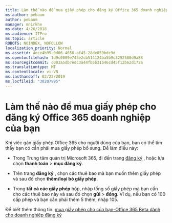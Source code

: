 ```yaml
---
title: Làm thế nào để mua giấy phép cho đăng ký Office 365 doanh nghiệp của bạn
ms.author: pebaum
author: pebaum
manager: mnirkhe
ms.date: 4/26/2018
ms.audience: ITPro
ms.topic: article
ROBOTS: NOINDEX, NOFOLLOW
localization_priority: Normal
ms.assetid: 4ece4b95-0d06-4658-af45-28de859bdc9d
ms.openlocfilehash: 1d9c0009e743e2cb514124ba5b9c3292580d9a88
ms.sourcegitcommit: c003a5db7edc3a44fb5b31b46cd45f12b62d172a
ms.translationtype: MT
ms.contentlocale: vi-VN
ms.lasthandoff: 02/22/2019
ms.locfileid: "30207995"
---
```

# <a name="how-to-buy-licenses-for-your-office-365-business-subscription"></a>Làm thế nào để mua giấy phép cho đăng ký Office 365 doanh nghiệp của bạn

Khi việc gán giấy phép Office 365 cho người dùng của bạn, bạn có thể tìm thấy bạn có cần phải mua giấy phép bổ sung. Để làm điều này:
  
- Trong Trung tâm quản trị Microsoft 365, đi đến trang [đăng ký]( https://go.microsoft.com/fwlink/p/?linkid=842054) , hoặc lựa chọn **thanh toán** \> **mục đăng ký**.
    
- Trên trang **đăng ký** , chọn các thuê bao mà bạn muốn thêm giấy phép và sau đó chọn **thêm/loại bỏ giấy phép**.
    
- Trong **tất cả các giấy phép** hộp, nhập tổng số giấy phép mà bạn cần cho các thuê bao này và sau đó chọn **gửi** \> **đóng**. Ví dụ, nếu bạn có 100 cấp phép và bạn cần phải thêm 5 thêm, nhập 105.
    
Để biết thêm thông tin: [mua giấy phép cho của bạn-Office 365 Beta dành cho doanh nghiệp đăng ký](https://support.office.com/article/36081d8d-b3fa-4948-8c34-e217bba825e1)
  

